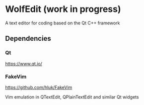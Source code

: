 # WolfEdit (work in progress)

A text editor for coding based on the Qt C++ framework 

## Dependencies
### Qt
https://www.qt.io/

### FakeVim
https://github.com/hluk/FakeVim

Vim emulation in QTextEdit, QPlainTextEdit and similar Qt widgets


